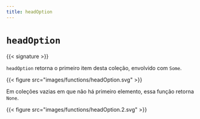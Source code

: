 ```yaml
---
title: headOption
---
```


# `headOption`

{{< signature >}}

`headOption` retorna o primeiro item desta coleção, envolvido com `Some`.

{{< figure src="images/functions/headOption.svg" >}}

Em coleções vazias em que não há primeiro elemento, essa função retorna `None`.

{{< figure src="images/functions/headOption.2.svg" >}}
